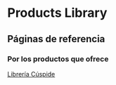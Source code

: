 # Products Library
## Páginas de referencia
### Por los productos que ofrece
[Librería Cúspide](https://www.cuspide.com/)
